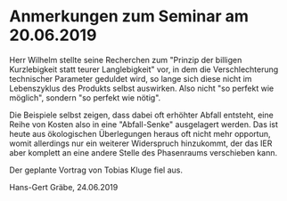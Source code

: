 # Anmerkungen zum Seminar am 20.06.2019

Herr Wilhelm stellte seine Recherchen zum "Prinzip der billigen Kurzlebigkeit
statt teurer Langlebigkeit" vor, in dem die Verschlechterung technischer
Parameter geduldet wird, so lange sich diese nicht im Lebenszyklus des
Produkts selbst auswirken.  Also nicht "so perfekt wie möglich", sondern "so
perfekt wie nötig".

Die Beispiele selbst zeigen, dass dabei oft erhöhter Abfall entsteht, eine
Reihe von Kosten also in eine "Abfall-Senke" ausgelagert werden. Das ist heute
aus ökologischen Überlegungen heraus oft nicht mehr opportun, womit allerdings
nur ein weiterer Widerspruch hinzukommt, der das IER aber komplett an eine
andere Stelle des Phasenraums verschieben kann.

Der geplante Vortrag von Tobias Kluge fiel aus. 

Hans-Gert Gräbe, 24.06.2019
